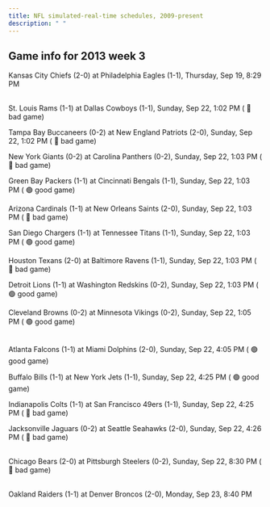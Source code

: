 ```yaml
---
title: NFL simulated-real-time schedules, 2009-present
description: " "
---
```


## Game info for 2013 week 3
Kansas City Chiefs (2-0) at Philadelphia Eagles (1-1), Thursday, Sep 19, 8:29 PM

<br/>St. Louis Rams (1-1) at Dallas Cowboys (1-1), Sunday, Sep 22, 1:02 PM (	:red_circle: bad game)

Tampa Bay Buccaneers (0-2) at New England Patriots (2-0), Sunday, Sep 22, 1:02 PM (	:red_circle: bad game)

New York Giants (0-2) at Carolina Panthers (0-2), Sunday, Sep 22, 1:03 PM (	:red_circle: bad game)

Green Bay Packers (1-1) at Cincinnati Bengals (1-1), Sunday, Sep 22, 1:03 PM (	:green_circle: good game)

Arizona Cardinals (1-1) at New Orleans Saints (2-0), Sunday, Sep 22, 1:03 PM (	:red_circle: bad game)

San Diego Chargers (1-1) at Tennessee Titans (1-1), Sunday, Sep 22, 1:03 PM (	:green_circle: good game)

Houston Texans (2-0) at Baltimore Ravens (1-1), Sunday, Sep 22, 1:03 PM (	:red_circle: bad game)

Detroit Lions (1-1) at Washington Redskins (0-2), Sunday, Sep 22, 1:03 PM (	:green_circle: good game)

Cleveland Browns (0-2) at Minnesota Vikings (0-2), Sunday, Sep 22, 1:05 PM (	:green_circle: good game)

<br/>Atlanta Falcons (1-1) at Miami Dolphins (2-0), Sunday, Sep 22, 4:05 PM (	:green_circle: good game)

Buffalo Bills (1-1) at New York Jets (1-1), Sunday, Sep 22, 4:25 PM (	:green_circle: good game)

Indianapolis Colts (1-1) at San Francisco 49ers (1-1), Sunday, Sep 22, 4:25 PM (	:red_circle: bad game)

Jacksonville Jaguars (0-2) at Seattle Seahawks (2-0), Sunday, Sep 22, 4:26 PM (	:red_circle: bad game)

<br/>Chicago Bears (2-0) at Pittsburgh Steelers (0-2), Sunday, Sep 22, 8:30 PM (	:red_circle: bad game)

<br/>Oakland Raiders (1-1) at Denver Broncos (2-0), Monday, Sep 23, 8:40 PM

